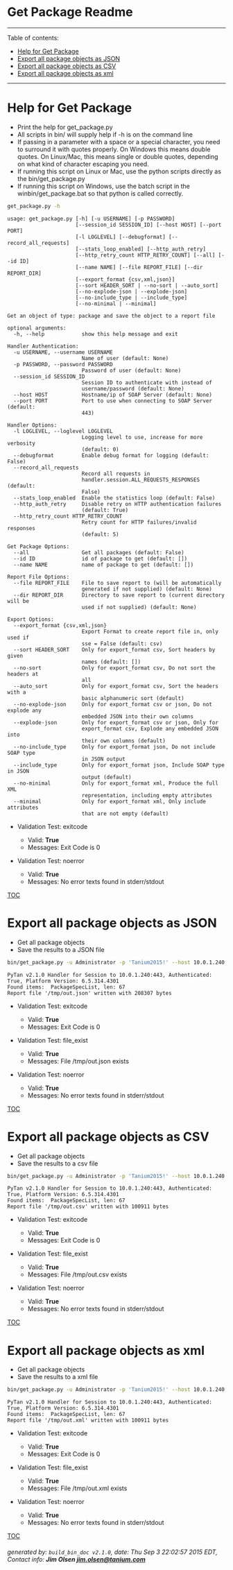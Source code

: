 Get Package Readme
===========================

---------------------------
<a name='toc'>Table of contents:</a>

  * [Help for Get Package](#user-content-help-for-get-package)
  * [Export all package objects as JSON](#user-content-export-all-package-objects-as-json)
  * [Export all package objects as CSV](#user-content-export-all-package-objects-as-csv)
  * [Export all package objects as xml](#user-content-export-all-package-objects-as-xml)

---------------------------

# Help for Get Package

  * Print the help for get_package.py
  * All scripts in bin/ will supply help if -h is on the command line
  * If passing in a parameter with a space or a special character, you need to surround it with quotes properly. On Windows this means double quotes. On Linux/Mac, this means single or double quotes, depending on what kind of character escaping you need.
  * If running this script on Linux or Mac, use the python scripts directly as the bin/get_package.py
  * If running this script on Windows, use the batch script in the winbin/get_package.bat so that python is called correctly.

```bash
get_package.py -h
```

```
usage: get_package.py [-h] [-u USERNAME] [-p PASSWORD]
                      [--session_id SESSION_ID] [--host HOST] [--port PORT]
                      [-l LOGLEVEL] [--debugformat] [--record_all_requests]
                      [--stats_loop_enabled] [--http_auth_retry]
                      [--http_retry_count HTTP_RETRY_COUNT] [--all] [--id ID]
                      [--name NAME] [--file REPORT_FILE] [--dir REPORT_DIR]
                      [--export_format {csv,xml,json}]
                      [--sort HEADER_SORT | --no-sort | --auto_sort]
                      [--no-explode-json | --explode-json]
                      [--no-include_type | --include_type]
                      [--no-minimal | --minimal]

Get an object of type: package and save the object to a report file

optional arguments:
  -h, --help            show this help message and exit

Handler Authentication:
  -u USERNAME, --username USERNAME
                        Name of user (default: None)
  -p PASSWORD, --password PASSWORD
                        Password of user (default: None)
  --session_id SESSION_ID
                        Session ID to authenticate with instead of
                        username/password (default: None)
  --host HOST           Hostname/ip of SOAP Server (default: None)
  --port PORT           Port to use when connecting to SOAP Server (default:
                        443)

Handler Options:
  -l LOGLEVEL, --loglevel LOGLEVEL
                        Logging level to use, increase for more verbosity
                        (default: 0)
  --debugformat         Enable debug format for logging (default: False)
  --record_all_requests
                        Record all requests in
                        handler.session.ALL_REQUESTS_RESPONSES (default:
                        False)
  --stats_loop_enabled  Enable the statistics loop (default: False)
  --http_auth_retry     Disable retry on HTTP authentication failures
                        (default: True)
  --http_retry_count HTTP_RETRY_COUNT
                        Retry count for HTTP failures/invalid responses
                        (default: 5)

Get Package Options:
  --all                 Get all packages (default: False)
  --id ID               id of package to get (default: [])
  --name NAME           name of package to get (default: [])

Report File Options:
  --file REPORT_FILE    File to save report to (will be automatically
                        generated if not supplied) (default: None)
  --dir REPORT_DIR      Directory to save report to (current directory will be
                        used if not supplied) (default: None)

Export Options:
  --export_format {csv,xml,json}
                        Export Format to create report file in, only used if
                        sse = False (default: csv)
  --sort HEADER_SORT    Only for export_format csv, Sort headers by given
                        names (default: [])
  --no-sort             Only for export_format csv, Do not sort the headers at
                        all
  --auto_sort           Only for export_format csv, Sort the headers with a
                        basic alphanumeric sort (default)
  --no-explode-json     Only for export_format csv or json, Do not explode any
                        embedded JSON into their own columns
  --explode-json        Only for export_format csv or json, Only for
                        export_format csv, Explode any embedded JSON into
                        their own columns (default)
  --no-include_type     Only for export_format json, Do not include SOAP type
                        in JSON output
  --include_type        Only for export_format json, Include SOAP type in JSON
                        output (default)
  --no-minimal          Only for export_format xml, Produce the full XML
                        representation, including empty attributes
  --minimal             Only for export_format xml, Only include attributes
                        that are not empty (default)
```

  * Validation Test: exitcode
    * Valid: **True**
    * Messages: Exit Code is 0

  * Validation Test: noerror
    * Valid: **True**
    * Messages: No error texts found in stderr/stdout



[TOC](#user-content-toc)


# Export all package objects as JSON

  * Get all package objects
  * Save the results to a JSON file

```bash
bin/get_package.py -u Administrator -p 'Tanium2015!' --host 10.0.1.240 --loglevel 1 --all --file "/tmp/out.json" --export_format json
```

```
PyTan v2.1.0 Handler for Session to 10.0.1.240:443, Authenticated: True, Platform Version: 6.5.314.4301
Found items:  PackageSpecList, len: 67
Report file '/tmp/out.json' written with 208307 bytes
```

  * Validation Test: exitcode
    * Valid: **True**
    * Messages: Exit Code is 0

  * Validation Test: file_exist
    * Valid: **True**
    * Messages: File /tmp/out.json exists

  * Validation Test: noerror
    * Valid: **True**
    * Messages: No error texts found in stderr/stdout



[TOC](#user-content-toc)


# Export all package objects as CSV

  * Get all package objects
  * Save the results to a csv file

```bash
bin/get_package.py -u Administrator -p 'Tanium2015!' --host 10.0.1.240 --loglevel 1 --all --file "/tmp/out.csv"
```

```
PyTan v2.1.0 Handler for Session to 10.0.1.240:443, Authenticated: True, Platform Version: 6.5.314.4301
Found items:  PackageSpecList, len: 67
Report file '/tmp/out.csv' written with 100911 bytes
```

  * Validation Test: exitcode
    * Valid: **True**
    * Messages: Exit Code is 0

  * Validation Test: file_exist
    * Valid: **True**
    * Messages: File /tmp/out.csv exists

  * Validation Test: noerror
    * Valid: **True**
    * Messages: No error texts found in stderr/stdout



[TOC](#user-content-toc)


# Export all package objects as xml

  * Get all package objects
  * Save the results to a xml file

```bash
bin/get_package.py -u Administrator -p 'Tanium2015!' --host 10.0.1.240 --loglevel 1 --all --file "/tmp/out.xml"
```

```
PyTan v2.1.0 Handler for Session to 10.0.1.240:443, Authenticated: True, Platform Version: 6.5.314.4301
Found items:  PackageSpecList, len: 67
Report file '/tmp/out.xml' written with 100911 bytes
```

  * Validation Test: exitcode
    * Valid: **True**
    * Messages: Exit Code is 0

  * Validation Test: file_exist
    * Valid: **True**
    * Messages: File /tmp/out.xml exists

  * Validation Test: noerror
    * Valid: **True**
    * Messages: No error texts found in stderr/stdout



[TOC](#user-content-toc)


###### generated by: `build_bin_doc v2.1.0`, date: Thu Sep  3 22:02:57 2015 EDT, Contact info: **Jim Olsen <jim.olsen@tanium.com>**